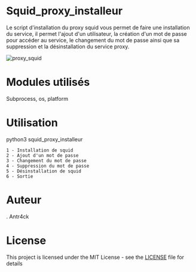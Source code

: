 # Squid_proxy_installeur

Le script d'installation du proxy squid vous permet de faire une installation du service, il permet l'ajout d'un utilisateur, la création d'un mot de passe pour accéder au service, le changement du mot de passe ainsi que sa suppression et la désinstallation du service proxy.

![proxy_squid](https://user-images.githubusercontent.com/32979144/148516303-05003c3b-e5f0-4117-98de-0faabdce155d.png)

# Modules utilisés 

Subprocess, os, platform

# Utilisation 

python3 squid_proxy_installeur

    1 - Installation de squid
    2 - Ajout d'un mot de passe
    3 - Changement du mot de passe
    4 - Suppression du mot de passe
    5 - Désinstallation de squid
    6 - Sortie
    
# Auteur 
. Antr4ck

# License 

This project is licensed under the MIT License - see the 
<a href="https://github.com/Antr4ck/Squid_proxy_installeur/blob/main/LICENSE ">LICENSE</a> file for details

